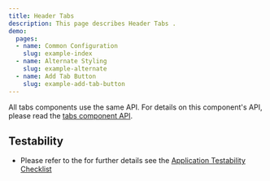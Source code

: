 ```yaml
---
title: Header Tabs
description: This page describes Header Tabs .
demo:
  pages:
  - name: Common Configuration
    slug: example-index
  - name: Alternate Styling
    slug: example-alternate
  - name: Add Tab Button
    slug: example-add-tab-button
---
```


All tabs components use the same API.  For details on this component's API, please read the [tabs component API]( ./tabs).

## Testability

- Please refer to the for further details see the [Application Testability Checklist](https://design.infor.com/resources/application-testability-checklist)
